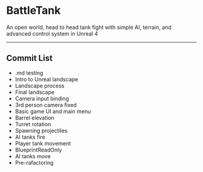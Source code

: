 # BattleTank
An open world, head to head tank fight with simple AI, terrain, and advanced control system in Unreal 4

---

## Commit List
* .md testing
* Intro to Unreal landscape
* Landscape process
* Final landscape
* Camera input binding
* 3rd person camera fixed
* Basic game UI and main menu
* Barrel elevation
* Turret rotation
* Spawning projectiles
* AI tanks fire
* Player tank movement
* BlueprintReadOnly
* AI tanks move
* Pre-rafactoring